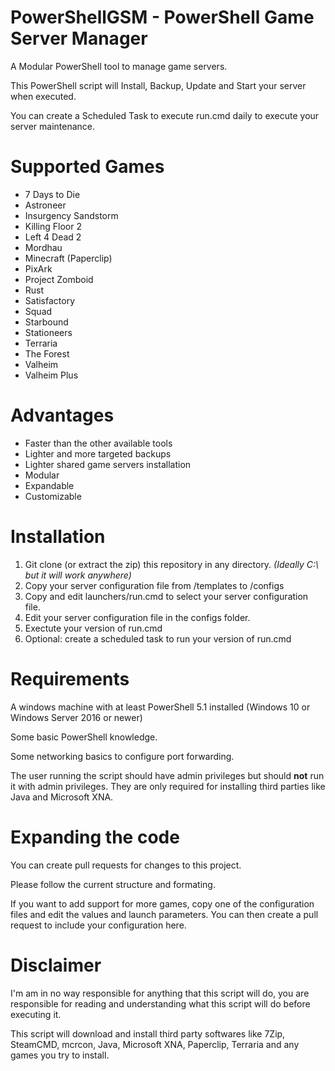 # PowerShellGSM - PowerShell Game Server Manager
A Modular PowerShell tool to manage game servers.

This PowerShell script will Install, Backup, Update and Start your server when executed.

You can create a Scheduled Task to execute run.cmd daily to execute your server maintenance.

# Supported Games

- 7 Days to Die
- Astroneer
- Insurgency Sandstorm
- Killing Floor 2
- Left 4 Dead 2
- Mordhau
- Minecraft (Paperclip)
- PixArk
- Project Zomboid
- Rust
- Satisfactory
- Squad
- Starbound
- Stationeers
- Terraria
- The Forest
- Valheim
- Valheim Plus

# Advantages

- Faster than the other available tools
- Lighter and more targeted backups
- Lighter shared game servers installation
- Modular
- Expandable
- Customizable

# Installation

1. Git clone (or extract the zip) this repository in any directory. *(Ideally C:\ but it will work anywhere)*
2. Copy your server configuration file from /templates to /configs
3. Copy and edit launchers/run.cmd to select your server configuration file.
4. Edit your server configuration file in the configs folder.
5. Exectute your version of run.cmd
6. Optional: create a scheduled task to run your version of run.cmd

# Requirements

A windows machine with at least PowerShell 5.1 installed (Windows 10 or Windows Server 2016 or newer)

Some basic PowerShell knowledge.

Some networking basics to configure port forwarding.

The user running the script should have admin privileges but should **not** run it with admin privileges.
They are only required for installing third parties like Java and Microsoft XNA.

# Expanding the code

You can create pull requests for changes to this project.

Please follow the current structure and formating.

If you want to add support for more games, copy one of the configuration files and edit the values and launch parameters.
You can then create a pull request to include your configuration here.

# Disclaimer

I'm am in no way responsible for anything that this script will do, you are responsible for reading and understanding what this script will do before executing it.

This script will download and install third party softwares like 7Zip, SteamCMD, mcrcon, Java, Microsoft XNA, Paperclip, Terraria and any games you try to install.
